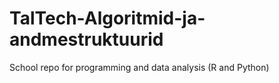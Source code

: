 # TalTech-Algoritmid-ja-andmestruktuurid
School repo for programming and data analysis (R and Python)
